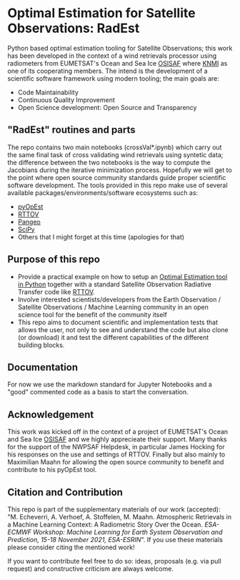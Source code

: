 
# Optimal Estimation for Satellite Observations: RadEst

Python based optimal estimation tooling for Satellite Observations; this work has
been developed in the context of a wind retrievals processor using radiometers from 
EUMETSAT's Ocean and Sea Ice [OSISAF](https://osi-saf.eumetsat.int/) where [KNMI](https://www.knmi.nl/over-het-knmi/about) as one of its cooperating members. The intend 
is the development of a scientific software framework using modern tooling; the main 
goals are:
- Code Maintainability
- Continuous Quality Improvement
- Open Science development: Open Source and Transparency

## "RadEst" routines and parts

The repo contains two main notebooks (crossVal*.ipynb) which carry out the same final 
task of cross validating wind retrievals using syntetic data; the difference between
the two notebooks is the way to compute the Jacobians during the iterative minimization process.
Hopefully we will get to the point where open source community standards guide proper scientific software development.
The tools provided in this repo make use of several available packages/environments/software ecosystems such as:

- [pyOpEst](https://github.com/maahn/pyOptimalEstimation)
- [RTTOV](https://nwp-saf.eumetsat.int/site/software/rttov/)
- [Pangeo](https://pangeo.io/)
- [SciPy](https://www.scipy.org/)
- Others that I might forget at this time (apologies for that) 
 

## Purpose of this repo

- Provide a practical example on how to setup an [Optimal Estimation tool in Python](https://github.com/maahn/pyOptimalEstimation)
together with a standard Satellite Observation Radiative Transfer code like [RTTOV](https://nwp-saf.eumetsat.int/site/software/rttov/).
- Involve interested scientists/developers from the Earth Observation / Satellite Observations / Machine Learning community in an open science tool for the benefit of the community itself
- This repo aims to document scientific and implementation tests that allows the user, not only to see and understand the code but also clone (or download) it and test the different capabilities of the different building blocks.  


## Documentation

For now we use the markdown standard for Jupyter Notebooks and a "good" commented code as a basis to start the conversation.


## Acknowledgement

This work was kicked off in the context of a project of EUMETSAT's Ocean and Sea Ice [OSISAF](https://osi-saf.eumetsat.int/) and we highly apprecieate their support. Many thanks for the support of the NWPSAF Helpdesk, in particular James Hocking for his responses on the use and settings of RTTOV. Finally but also mainly to Maximilian Maahn for allowing the open source community to benefit and contribute to his pyOpEst tool. 

## Citation and Contribution

This repo is part of the supplementary materials of our work (accepted): "M. Echeverri, A. Verhoef, A. Stoffelen, M. Maahn. Atmospheric Retrievals in a Machine Learning Context: A Radiometric Story Over the Ocean. *ESA-ECMWF Workshop: Machine Learning for Earth System Observation and Prediction, 15-18 November 2021, ESA-ESRIN*".
If you use these materials please consider citing the mentioned work!

If you want to contribute feel free to do so: ideas, proposals (e.g. via pull request) and constructive criticism are always welcome.









